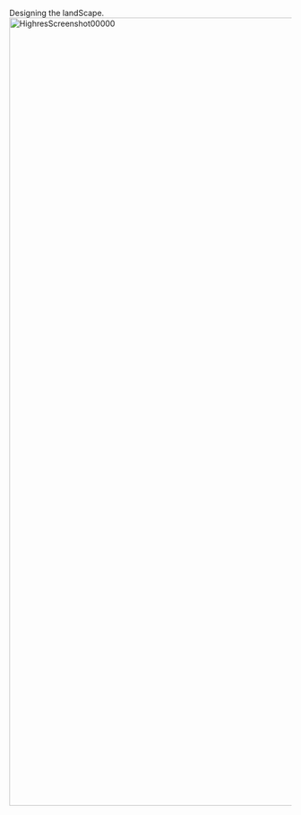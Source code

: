 Designing the landScape.
<img width="1936" height="1408" alt="HighresScreenshot00000" src="https://github.com/user-attachments/assets/01d3fe9c-374f-43b5-8873-dbb1c727a821" />
